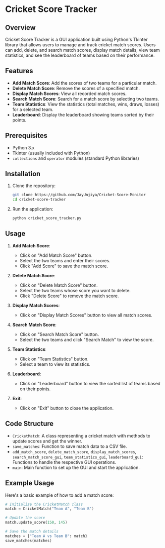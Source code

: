 # Cricket Score Tracker

## Overview

Cricket Score Tracker is a GUI application built using Python's Tkinter library that allows users to manage and track cricket match scores. Users can add, delete, and search match scores, display match details, view team statistics, and see the leaderboard of teams based on their performance.

## Features

- **Add Match Score**: Add the scores of two teams for a particular match.
- **Delete Match Score**: Remove the scores of a specified match.
- **Display Match Scores**: View all recorded match scores.
- **Search Match Score**: Search for a match score by selecting two teams.
- **Team Statistics**: View the statistics (total matches, wins, draws, losses) for a selected team.
- **Leaderboard**: Display the leaderboard showing teams sorted by their points.

## Prerequisites

- Python 3.x
- Tkinter (usually included with Python)
- `collections` and `operator` modules (standard Python libraries)

## Installation

1. Clone the repository:

    ```sh
    git clone https://github.com/JayUnjiya/Cricket-Score-Monitor
    cd cricket-score-tracker
    ```

2. Run the application:

    ```sh
    python cricket_score_tracker.py
    ```

## Usage

1. **Add Match Score**:
   - Click on "Add Match Score" button.
   - Select the two teams and enter their scores.
   - Click "Add Score" to save the match score.

2. **Delete Match Score**:
   - Click on "Delete Match Score" button.
   - Select the two teams whose score you want to delete.
   - Click "Delete Score" to remove the match score.

3. **Display Match Scores**:
   - Click on "Display Match Scores" button to view all match scores.

4. **Search Match Score**:
   - Click on "Search Match Score" button.
   - Select the two teams and click "Search Match" to view the score.

5. **Team Statistics**:
   - Click on "Team Statistics" button.
   - Select a team to view its statistics.

6. **Leaderboard**:
   - Click on "Leaderboard" button to view the sorted list of teams based on their points.

7. **Exit**:
   - Click on "Exit" button to close the application.

## Code Structure

- `CricketMatch`: A class representing a cricket match with methods to update scores and get the winner.
- `save_matches`: Function to save match data to a CSV file.
- `add_match_score`, `delete_match_score`, `display_match_scores`, `search_match_score_gui`, `team_statistics_gui`, `leaderboard_gui`: Functions to handle the respective GUI operations.
- `main`: Main function to set up the GUI and start the application.

## Example Usage

Here's a basic example of how to add a match score:

```python
# Initialize the CricketMatch class
match = CricketMatch("Team A", "Team B")

# Update the score
match.update_score(150, 145)

# Save the match details
matches = {"Team A vs Team B": match}
save_matches(matches)
